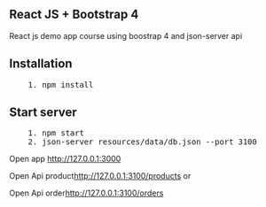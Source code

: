 ## React JS + Bootstrap 4 
React js demo app course  using boostrap 4 and json-server api 

## Installation

<pre>
    1. npm install 
</pre>

## Start server

<pre>
    1. npm start
    2. json-server resources/data/db.json --port 3100
</pre>

<p>Open app <a href="http://127.0.0.1:3000">http://127.0.0.1:3000</a></p>

<p>Open Api product<a href="http://127.0.0.1:3100/products">http://127.0.0.1:3100/products</a> or</p>
<p>Open Api order<a href="http://127.0.0.1:3100/orders">http://127.0.0.1:3100/orders</a></p>
